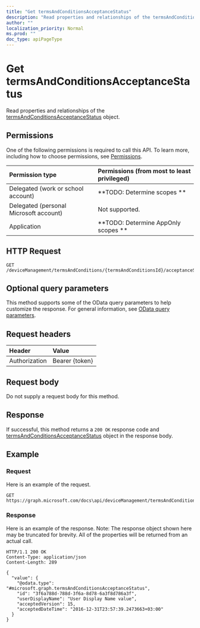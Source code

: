 ```yaml
---
title: "Get termsAndConditionsAcceptanceStatus"
description: "Read properties and relationships of the termsAndConditionsAcceptanceStatus object."
author: ""
localization_priority: Normal
ms.prod: ""
doc_type: apiPageType
---
```


# Get termsAndConditionsAcceptanceStatus

Read properties and relationships of the [termsAndConditionsAcceptanceStatus](../resources/termsandconditionsacceptancestatus.md) object.

## Permissions
One of the following permissions is required to call this API. To learn more, including how to choose permissions, see [Permissions](/concepts/permissions-reference.md).

|Permission type|Permissions (from most to least privileged)|
|:---|:---|
|Delegated (work or school account)|**TODO: Determine scopes **|
|Delegated (personal Microsoft account)|Not supported.|
|Application|**TODO: Determine AppOnly scopes **|

## HTTP Request
<!-- {
  "blockType": "ignored"
}
-->
``` http
GET /deviceManagement/termsAndConditions/{termsAndConditionsId}/acceptanceStatuses/{termsAndConditionsAcceptanceStatusId}
```

## Optional query parameters
This method supports some of the OData query parameters to help customize the response. For general information, see [OData query parameters](/graph/query-parameters).

## Request headers
|Header|Value|
|:---|:---|
|Authorization|Bearer {token}|

## Request body
Do not supply a request body for this method.

## Response
If successful, this method returns a `200 OK` response code and [termsAndConditionsAcceptanceStatus](../resources/termsandconditionsacceptancestatus.md) object in the response body.

## Example

### Request
Here is an example of the request.
<!-- {
  "blockType": "request",
  "name": "get_termsandconditionsacceptancestatus"
}
-->
``` http
GET https://graph.microsoft.com/docs\api/deviceManagement/termsAndConditions/{termsAndConditionsId}/acceptanceStatuses/{termsAndConditionsAcceptanceStatusId}
```

### Response
Here is an example of the response. Note: The response object shown here may be truncated for brevity. All of the properties will be returned from an actual call.
<!-- {
  "blockType": "response",
  "truncated": true,
  "@odata.type": "microsoft.graph.termsAndConditionsAcceptanceStatus"
}
-->
``` http
HTTP/1.1 200 OK
Content-Type: application/json
Content-Length: 289

{
  "value": {
    "@odata.type": "#microsoft.graph.termsAndConditionsAcceptanceStatus",
    "id": "3f6a788d-788d-3f6a-8d78-6a3f8d786a3f",
    "userDisplayName": "User Display Name value",
    "acceptedVersion": 15,
    "acceptedDateTime": "2016-12-31T23:57:39.2473663+03:00"
  }
}
```

